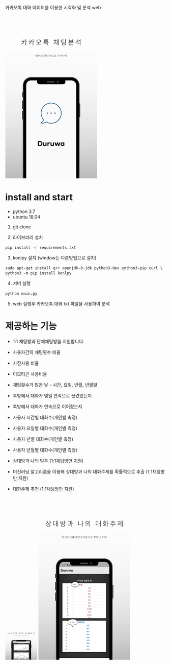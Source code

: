 카카오톡 대화 데이터를 이용한 시각화 및 분석 web

<img src="./imgs/test1.png">

# install and start

- python 3.7
- ubuntu 18.04

1. git clone 

2. 라이브러리 설치
```commandline
pip install -r requirements.txt
```

3. konlpy 설치 (window는 다른방법으로 설치)
```commandline
sudo apt-get install g++ openjdk-8-jdk python3-dev python3-pip curl \
python3 -m pip install konlpy 
```

4. 서버 실행
```commandline
python main.py
```

5. web 실행후 카카오톡 대화 txt 파일을 사용하여 분석

# 제공하는 기능

- 1:1 채팅방과 단체채팅방을 지원합니다.
- 사용자간의 채팅횟수 비율
- 사진사용 비율
- 이모티콘 사용비율
- 채팅횟수가 많은 날 - 시간, 요일, 년월, 년월일
- 톡방에서 대화가 몇일 연속으로 끊겼었는지
- 톡방에서 대화가 연속으로 이어졌는지
- 사용자 시간별 대화수(개인별 측정)
- 사용자 요일별 대화수(개인별 측정)
- 사용자 년별 대화수(개인별 측정)
- 사용자 년월별 대화수(개인별 측정)

- 상대방과 나의 말투 (1:1채팅방만 지원)
- 머신러닝 알고리즘을 이용해 상대방과
나의 대화주제를 확률적으로 추출 (1:1채팅방만 지원)
- 대화주제 추천 (1:1채팅방만 지원)

<img src="./imgs/test2.png" width = "100" height = "100">
<img src="./imgs/test3.png">


